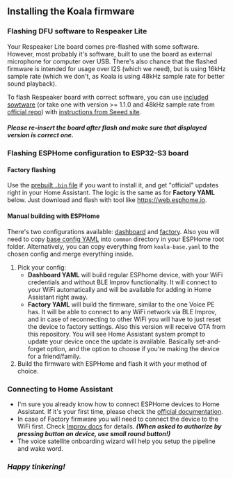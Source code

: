 ## Installing the Koala firmware

### Flashing DFU software to Respeaker Lite
Your Respeaker Lite board comes pre-flashed with some software. However, most probably it's software, built to use the board as external microphone for computer over USB. There's also chance that the flashed firmware is intended for usage over I2S (which we need), but is using 16kHz sample rate (which we don't, as Koala is using 48kHz sample rate for better sound playback).

To flash Respeaker board with correct software, you can use [included sowtware](/respeaker_lite_i2s_dfu_firmware_48k_v1.1.0.bin) (or take one with version >= 1.1.0 and 48kHz sample rate from [official repo](https://github.com/respeaker/ReSpeaker_Lite/tree/master/xmos_firmwares)) with [instructions from Seeed site](https://wiki.seeedstudio.com/xiao_respeaker/#flash-the-i2s-firmware).

#### _Please re-insert the board after flash and make sure that displayed version is correct one._

### Flashing ESPHome configuration to ESP32-S3 board

#### Factory flashing
Use the [prebuilt `.bin` file](/koala-factory.bin) if you want to install it, and get "official" updates right in your Home Assistant. The logic is the same as for **Factory YAML** below. Just download and flash with tool like https://web.esphome.io.

#### Manual building with ESPHome
There's two configurations available: [dashboard](/config/koala-dashboard.yaml) and [factory](/config/koala-factory.yaml). Also you will need to copy [base config YAML](/config/common/koala-base.yaml) into `common` directory in your ESPHome root folder. Alternatively, you can copy everything from `koala-base.yaml` to the chosen config and merge everything inside.

1. Pick your config:
    - **Dashboard YAML** will build regular ESPhome device, with your WiFi credentials and without BLE Improv functionality. It will connect to your WiFi automatically and will be available for adding in Home Assistant right away.
    - **Factory YAML** will build the firmware, similar to the one Voice PE has. It will be able to connect to any WiFi network via BLE Improv, and in case of reconnecting to other WiFi you will have to just reset the device to factory settings. Also this version will receive OTA from this repository. You will see Home Assistant system prompt to update your device once the update is available. Basically set-and-forget option, and the option to choose if you're making the device for a friend/family.
2. Build the firmware with ESPHome and flash it with your method of choice.

### Connecting to Home Assistant
- I'm sure you already know how to connect ESPHome devices to Home Assistant. If it's your first time, please check the [official documentation](https://www.home-assistant.io/integrations/esphome/).
- In case of Factory firmware you will need to connect the device to the WiFi first. Check [Improv docs](https://www.home-assistant.io/integrations/improv_ble/) for details.
_**(When asked to authorize by pressing button on device, use small round button!)**_
- The voice satellite onboarding wizard will help you setup the pipeline and wake word.

### _Happy tinkering!_
